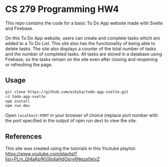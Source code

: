 # CS 279 Programming HW4

This repo contains the code for a basic To Do App website made with Svelte and Firebase.

On this To Do App website, users can create and complete tasks which are added to a To Do List. This site also has the functionality of being able to delete tasks. The site also displays a counter of the total number of tasks and the number of completed tasks. All tasks are stored in a database using Firebase, so the tasks remain on the site even after closing and reopening or refreshing the page.

## Usage

```bash
git clone https://github.com/eshika/todo-app-svelte.git
cd todo-app-svelte
npm install
npm run dev
```
Open `localhost:PORT` in your browser of choice (replace port number with the port specified in the output of npm run dev) to view the site. 

## References

This site was created using the tutorials in this Youtube playlist: https://www.youtube.com/playlist?list=PLm_Qt4aKpfKiGbdjaHdOpry6Neza0etxZ


